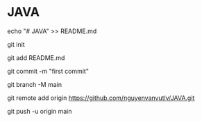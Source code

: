 ﻿# JAVA
 
echo "# JAVA" >> README.md

git init

git add README.md

git commit -m "first commit"

git branch -M main

git remote add origin https://github.com/nguyenvanvutlv/JAVA.git

git push -u origin main
